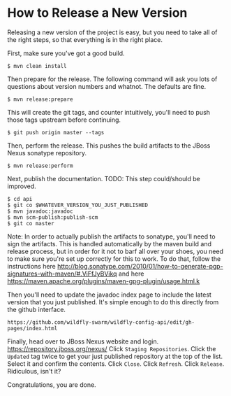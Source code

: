 # How to Release a New Version

Releasing a new version of the project is easy, but you need to take
all of the right steps, so that everything is in the right place.

First, make sure you've got a good build.

    $ mvn clean install

Then prepare for the release. The following command will ask you lots
of questions about version numbers and whatnot. The defaults are fine.

    $ mvn release:prepare

This will create the git tags, and counter intuitively, you'll need to
push those tags upstream before continuing.

    $ git push origin master --tags

Then, perform the release. This pushes the build artifacts to the JBoss
Nexus sonatype repository.

    $ mvn release:perform

Next, publish the documentation. TODO: This step could/should be improved.

    $ cd api
    $ git co $WHATEVER_VERSION_YOU_JUST_PUBLISHED
    $ mvn javadoc:javadoc
    $ mvn scm-publish:publish-scm
    $ git co master

Note: In order to actually publish the artifacts to sonatype, you'll need
to sign the artifacts. This is handled automatically by the maven build and
release process, but in order for it not to barf all over your shoes, you
need to make sure you're set up correctly for this to work. To do that,
follow the instructions here http://blog.sonatype.com/2010/01/how-to-generate-pgp-signatures-with-maven/#.ViFfJyBVikq
and here https://maven.apache.org/plugins/maven-gpg-plugin/usage.html.k

Then you'll need to update the javadoc index page to include the latest
version that you just published. It's simple enough to do this directly
from the github interface.

    https://github.com/wildfly-swarm/wildfly-config-api/edit/gh-pages/index.html

Finally, head over to JBoss Nexus website and login. https://repository.jboss.org/nexus/
Click `Staging Repositories`. Click the `Updated` tag twice to get your just
published repository at the top of the list. Select it and confirm the contents.
Click `Close`. Click `Refresh`. Click `Release`. Ridiculous, isn't it?

Congratulations, you are done.
